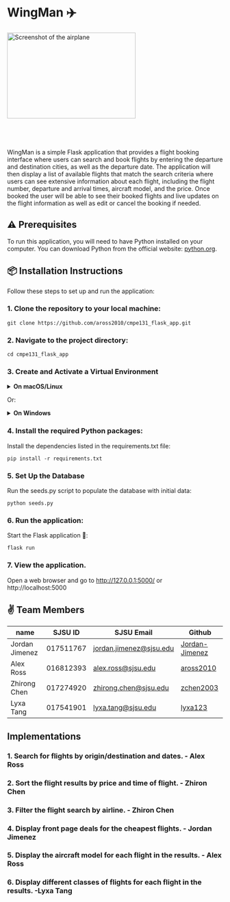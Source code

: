 # WingMan ✈️

<div style="text-align:left; margin-bottom: 20px;">
    <img src="https://www.diesel-plus.com/wp-content/uploads/2019/07/Airplane-Sky-201811-001-720x475.jpg" alt="Screenshot of the airplane" style="width: 300px; height:200px;">
  </div>
  
  <div style="padding-top: 50px;">
    WingMan is a simple Flask application that provides a flight booking interface where users can search and book flights by entering the departure and destination cities, as well as the departure date. The application will then display a list of available flights that match the search criteria where users can see extensive information about each flight, including the flight number, departure and arrival times, aircraft model, and the price. Once booked the user will be able to see their booked flights and live updates on the flight information as well as edit or cancel the booking if needed.
  </div>

## ⚠️ Prerequisites

To run this application, you will need to have Python installed on your computer. You can download Python from the official website: [python.org](https://www.python.org/).

## 📦 Installation Instructions

Follow these steps to set up and run the application:

### 1. Clone the repository to your local machine:

```
git clone https://github.com/aross2010/cmpe131_flask_app.git
```

### 2. Navigate to the project directory:

```
cd cmpe131_flask_app
```

### 3. Create and Activate a Virtual Environment

<details>
<summary><strong>On macOS/Linux</strong></summary>

#### a. Create a virtual environment:

```
python3 -m venv venv
```

#### b. Activate the virtual environment:

```
source venv/bin/activate
```

</details>

Or:

<details>
<summary><strong>On Windows</strong></summary>

#### a. Create a virtual environment:

```
python -m venv venv
```

#### b. Activate the virtual environment:

```
venv\Scripts\activate
```

</details>

### 4. Install the required Python packages:

Install the dependencies listed in the requirements.txt file:

```
pip install -r requirements.txt
```

### 5. Set Up the Database

Run the seeds.py script to populate the database with initial data:

```
python seeds.py
```

### 6. Run the application:

Start the Flask application 🚀:

```
flask run
```

### 7. View the application.

Open a web browser and go to http://127.0.0.1:5000/ or http://localhost:5000

## ✌️ Team Members

| name           | SJSU ID   | SJSU Email              | Github                                              |
| -------------- | --------- | ----------------------- | --------------------------------------------------- |
| Jordan Jimenez | 017511767 | jordan.jimenez@sjsu.edu | [Jordan-Jimenez](https://github.com/Jordan-Jimenez) |
| Alex Ross      | 016812393 | alex.ross@sjsu.edu      | [aross2010](https://github.com/aross2010)           |
| Zhirong Chen   | 017274920 | zhirong.chen@sjsu.edu   | [zchen2003](https://github.com/zchen2003)           |
| Lyxa Tang      | 017541901 | lyxa.tang@sjsu.edu      | [lyxa123](https://github.com/lyxa123)               |

## Implementations

### 1. Search for flights by origin/destination and dates. - Alex Ross

### 2. Sort the flight results by price and time of flight. - Zhiron Chen

### 3. Filter the flight search by airline. - Zhiron Chen

### 4. Display front page deals for the cheapest flights. - Jordan Jimenez

### 5. Display the aircraft model for each flight in the results. - Alex Ross

### 6. Display different classes of flights for each flight in the results. -Lyxa Tang
